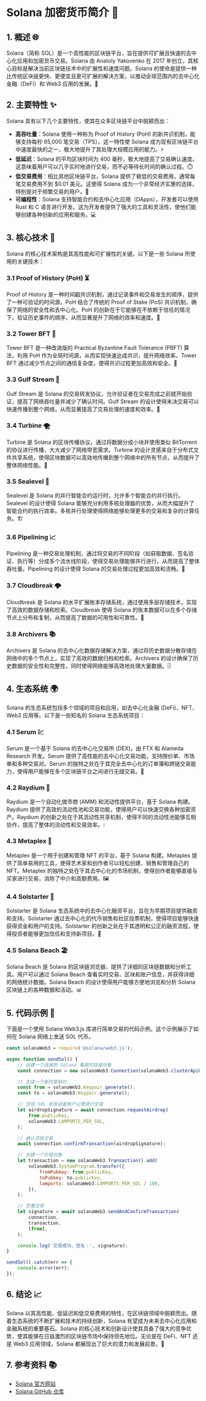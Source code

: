 # Solana 加密货币简介 🌟

## 1. 概述 🌐
Solana（简称 SOL）是一个高性能的区块链平台，旨在提供可扩展且快速的去中心化应用和加密货币交易。Solana 由 Anatoly Yakovenko 在 2017 年创立，其核心目标是解决当前区块链技术中的扩展性和速度问题。Solana 的使命是提供一种比传统区块链更快、更便宜且更可扩展的解决方案，以推动全球范围内的去中心化金融（DeFi）和 Web3 应用的发展。🚀

## 2. 主要特性 ✨
Solana 具有以下几个主要特性，使其在众多区块链平台中脱颖而出：

- **高吞吐量**：Solana 使用一种称为 Proof of History (PoH) 的新共识机制，能够支持每秒 65,000 笔交易（TPS）。这一特性使 Solana 成为现有区块链平台中速度最快的之一，极大地提升了其处理大规模应用的能力。⚡
- **低延迟**：Solana 的平均区块时间为 400 毫秒，极大地提高了交易确认速度。这意味着用户可以几乎实时地进行交易，而不必等待长时间的确认过程。⏱️
- **低交易费用**：相比其他区块链平台，Solana 提供了极低的交易费用，通常每笔交易费用不到 $0.01 美元。这使得 Solana 成为一个非常经济实惠的选择，特别是对于频繁交易的用户。💸
- **可编程性**：Solana 支持智能合约和去中心化应用（DApps），开发者可以使用 Rust 和 C 语言进行开发。这为开发者提供了强大的工具和灵活性，使他们能够创建各种创新的应用和服务。💻

## 3. 核心技术 🔧
Solana 的核心技术架构是其高性能和可扩展性的关键。以下是一些 Solana 所使用的关键技术：

### 3.1 Proof of History (PoH) ⏳
Proof of History 是一种时间戳共识机制，通过记录事件和交易发生的顺序，提供了一种可验证的时间源。PoH 结合了传统的 Proof of Stake (PoS) 共识机制，确保了网络的安全性和去中心化。PoH 的创新在于它能够在不依赖于信任的情况下，验证历史事件的顺序，从而显著提升了网络的效率和速度。📜

### 3.2 Tower BFT 🏰
Tower BFT 是一种改进版的 Practical Byzantine Fault Tolerance (PBFT) 算法，利用 PoH 作为全局时间源，从而实现快速达成共识，提升网络效率。Tower BFT 通过减少节点之间的通信复杂度，使得共识过程更加高效和安全。🔗

### 3.3 Gulf Stream 🌊
Gulf Stream 是 Solana 的交易转发协议，允许验证者在交易完成之前就开始验证，提高了网络吞吐量并减少了确认时间。Gulf Stream 的设计使得未决交易可以快速传播到整个网络，从而显著提高了交易处理的速度和效率。🚀

### 3.4 Turbine 🌪️
Turbine 是 Solana 的区块传播协议，通过将数据分成小块并使用类似 BitTorrent 的协议进行传播，大大减少了网络带宽需求。Turbine 的设计灵感来自于分布式文件共享系统，使得区块数据可以高效地传播到整个网络中的所有节点，从而提升了整体网络性能。📡

### 3.5 Sealevel 🌊
Sealevel 是 Solana 的并行智能合约运行时，允许多个智能合约并行执行。Sealevel 的设计使得 Solana 能够充分利用多核处理器的优势，从而大幅提升了智能合约的执行效率。多核并行处理使得网络能够处理更多的交易和复杂的计算任务。🏗️

### 3.6 Pipelining 📈
Pipelining 是一种交易处理机制，通过将交易的不同阶段（如获取数据、签名验证、执行等）分成多个流水线阶段，使得交易处理能够并行进行，从而提高了整体吞吐量。Pipelining 的设计使得 Solana 的交易处理过程更加高效和流畅。🚄

### 3.7 Cloudbreak 🌩️
Cloudbreak 是 Solana 的水平扩展账本存储系统，通过使用多层存储技术，实现了高效的数据存储和检索。Cloudbreak 使得 Solana 的账本数据可以在多个存储节点上分布和复制，从而提高了数据的可用性和可靠性。📂

### 3.8 Archivers 📚
Archivers 是 Solana 的去中心化数据存储解决方案，通过将历史数据分散存储在网络中的多个节点上，实现了高效的数据归档和检索。Archivers 的设计确保了历史数据的安全性和完整性，同时使得网络能够高效地处理大量数据。🗄️

## 4. 生态系统 🌍
Solana 的生态系统包括多个领域的项目和应用，如去中心化金融 (DeFi)、NFT、Web3 应用等。以下是一些知名的 Solana 生态系统项目：

### 4.1 Serum 💹
Serum 是一个基于 Solana 的去中心化交易所 (DEX)，由 FTX 和 Alameda Research 开发。Serum 提供了高性能的去中心化交易功能，支持限价单、市场单和多种交易对。Serum 的独特之处在于其完全去中心化的订单簿和跨链交易能力，使得用户能够在多个区块链平台之间进行无缝交易。🔗

### 4.2 Raydium 🌊
Raydium 是一个自动化做市商 (AMM) 和流动性提供平台，基于 Solana 构建。Raydium 提供了高效的流动性池和交易功能，使得用户可以快速交换各种加密资产。Raydium 的创新之处在于其流动性共享机制，使得不同的流动性池能够互相协作，提高了整体的流动性和交易效率。💧

### 4.3 Metaplex 🎨
Metaplex 是一个用于创建和管理 NFT 的平台，基于 Solana 构建。Metaplex 提供了简单易用的工具，使得艺术家和创作者可以轻松创建、销售和管理自己的 NFT。Metaplex 的独特之处在于其去中心化的市场机制，使得创作者能够直接与买家进行交易，消除了中介和高额费用。🖼️

### 4.4 Solstarter 🚀
Solstarter 是 Solana 生态系统中的去中心化融资平台，旨在为早期项目提供融资和支持。Solstarter 通过去中心化的代币销售和社区投票机制，使得项目能够快速获得资金和用户的支持。Solstarter 的创新之处在于其透明和公正的融资流程，使得投资者能够更加信任和支持新项目。💼

### 4.5 Solana Beach 🏖️
Solana Beach 是 Solana 的区块链浏览器，提供了详细的区块链数据和分析工具。用户可以通过 Solana Beach 查看实时交易、区块和账户信息，并获得详细的网络统计数据。Solana Beach 的设计使得用户能够方便地浏览和分析 Solana 区块链上的各种数据和活动。📊

## 5. 代码示例 📜
下面是一个使用 Solana Web3.js 库进行简单交易的代码示例。这个示例展示了如何在 Solana 网络上发送 SOL 代币。

```javascript
const solanaWeb3 = require('@solana/web3.js');

async function sendSol() {
    // 创建一个连接到 Solana 集群的连接对象
    const connection = new solanaWeb3.Connection(solanaWeb3.clusterApiUrl('devnet'), 'confirmed');

    // 生成一个新的密钥对
    const from = solanaWeb3.Keypair.generate();
    const to = solanaWeb3.Keypair.generate();

    // 空投 SOL 到发送者账户以便进行交易
    let airdropSignature = await connection.requestAirdrop(
        from.publicKey,
        solanaWeb3.LAMPORTS_PER_SOL,
    );

    // 确认空投交易
    await connection.confirmTransaction(airdropSignature);

    // 创建一个交易对象
    let transaction = new solanaWeb3.Transaction().add(
        solanaWeb3.SystemProgram.transfer({
            fromPubkey: from.publicKey,
            toPubkey: to.publicKey,
            lamports: solanaWeb3.LAMPORTS_PER_SOL / 100,
        }),
    );

    // 签署交易
    let signature = await solanaWeb3.sendAndConfirmTransaction(
        connection,
        transaction,
        [from],
    );

    console.log('交易成功，签名：', signature);
}

sendSol().catch(err => {
    console.error(err);
});

```
## 6. 结论 📈
Solana 以其高性能、低延迟和低交易费用的特性，在区块链领域中脱颖而出。随着生态系统的不断扩展和技术的持续创新，Solana 有望成为未来去中心化应用和金融系统的重要基石。Solana 的核心技术和创新设计使其具备了强大的竞争优势，使其能够在日益激烈的区块链市场中保持领先地位。无论是在 DeFi、NFT 还是 Web3 应用领域，Solana 都展现出了巨大的潜力和发展前景。🌟

## 7. 参考资料 📚
* [Solana 官方网站](https://solana.com/)
* [Solana GitHub 仓库](https://github.com/solana-labs/solana) 
